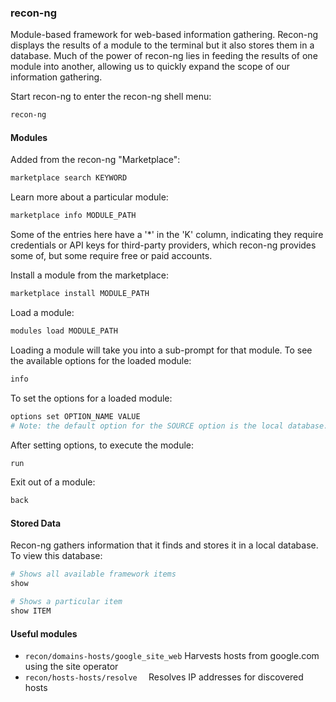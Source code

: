 ### recon-ng

Module-based framework for web-based information gathering. Recon-ng displays the results of a module to the terminal but it also stores them in a database. Much of the power of recon-ng lies in feeding the results of one module into another, allowing us to quickly expand the scope of our information gathering. 

Start recon-ng to enter the recon-ng shell menu:

```bash
recon-ng
```

#### Modules

Added from the recon-ng "Marketplace":

```bash
marketplace search KEYWORD
```

Learn more about a particular module:

```bash
marketplace info MODULE_PATH
```

Some of the entries here have a '*' in the 'K' column, indicating they require credentials or API keys for third-party providers, which recon-ng provides some of, but some require free or paid accounts.

Install a module from the marketplace:

```bash
marketplace install MODULE_PATH	
```

Load a module:

```bash
modules load MODULE_PATH
```

Loading a module will take you into a sub-prompt for that module.  To see the available options for the loaded module:

```bash
info
```

To set the options for a loaded module:

```bash
options set OPTION_NAME VALUE
# Note: the default option for the SOURCE option is the local database.
```

After setting options, to execute the module:

```bash
run
```

Exit out of a module:

```bash
back
```

#### Stored Data

Recon-ng gathers information that it finds and stores it in a local database.  To view this database:

```bash
# Shows all available framework items
show

# Shows a particular item
show ITEM
```

#### Useful modules

- `recon/domains-hosts/google_site_web`  Harvests hosts from google.com using the site operator
- `recon/hosts-hosts/resolve  ` Resolves IP addresses for discovered hosts

